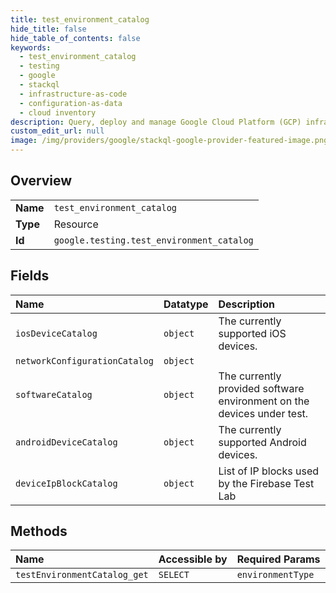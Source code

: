 ```yaml
---
title: test_environment_catalog
hide_title: false
hide_table_of_contents: false
keywords:
  - test_environment_catalog
  - testing
  - google    
  - stackql
  - infrastructure-as-code
  - configuration-as-data
  - cloud inventory
description: Query, deploy and manage Google Cloud Platform (GCP) infrastructure and resources using SQL
custom_edit_url: null
image: /img/providers/google/stackql-google-provider-featured-image.png
---
```

  
    

## Overview
<table><tbody>
<tr><td><b>Name</b></td><td><code>test_environment_catalog</code></td></tr>
<tr><td><b>Type</b></td><td>Resource</td></tr>
<tr><td><b>Id</b></td><td><code>google.testing.test_environment_catalog</code></td></tr>
</tbody></table>

## Fields
| Name | Datatype | Description |
|:-----|:---------|:------------|
| `iosDeviceCatalog` | `object` | The currently supported iOS devices. |
| `networkConfigurationCatalog` | `object` |  |
| `softwareCatalog` | `object` | The currently provided software environment on the devices under test. |
| `androidDeviceCatalog` | `object` | The currently supported Android devices. |
| `deviceIpBlockCatalog` | `object` | List of IP blocks used by the Firebase Test Lab |
## Methods
| Name | Accessible by | Required Params |
|:-----|:--------------|:----------------|
| `testEnvironmentCatalog_get` | `SELECT` | `environmentType` |
